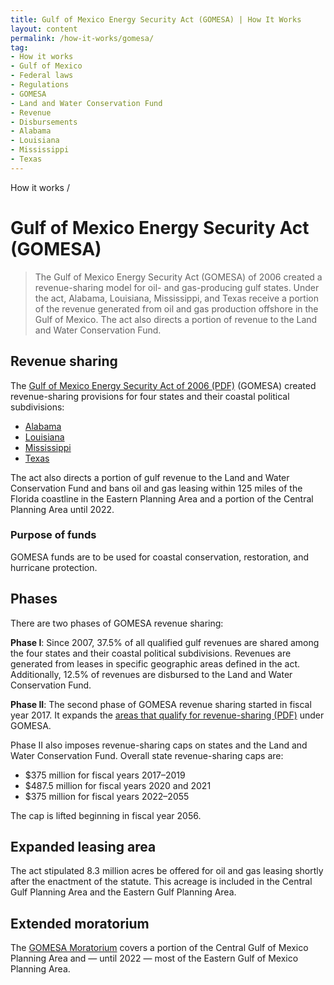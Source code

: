 ```yaml
---
title: Gulf of Mexico Energy Security Act (GOMESA) | How It Works
layout: content
permalink: /how-it-works/gomesa/
tag:
- How it works
- Gulf of Mexico
- Federal laws
- Regulations
- GOMESA
- Land and Water Conservation Fund
- Revenue
- Disbursements
- Alabama
- Louisiana
- Mississippi
- Texas
---
```


<custom-link to="/how-it-works/" className="breadcrumb link-charlie">How it works</custom-link> /
# Gulf of Mexico Energy Security Act (GOMESA)

> The Gulf of Mexico Energy Security Act (GOMESA) of 2006 created a revenue-sharing model for oil- and gas-producing gulf states. Under the act, Alabama, Louisiana, Mississippi, and Texas receive a portion of the revenue generated from oil and gas production offshore in the Gulf of Mexico. The act also directs a portion of revenue to the Land and Water Conservation Fund.

## Revenue sharing
The [Gulf of Mexico Energy Security Act of 2006 (PDF)](https://www.boem.gov/GOMESA/) (GOMESA) created revenue-sharing provisions for four states and their <glossary-term term.key="coastal political subdivision">coastal political subdivisions</glossary-term>:

* [Alabama](/explore/AL/#disbursements)
* [Louisiana](/explore/LA/#disbursements)
* [Mississippi](/explore/MS/#disbursements)
* [Texas](/explore/TX/#disbursements)

The act also directs a portion of gulf revenue to the <glossary-term>Land and Water Conservation Fund</glossary-term> and bans oil and gas leasing within 125 miles of the Florida coastline in the Eastern Planning Area and a portion of the Central Planning Area until 2022.

### Purpose of funds
GOMESA funds are to be used for coastal conservation, restoration, and hurricane protection.

## Phases
There are two phases of GOMESA revenue sharing:

**Phase I**: Since 2007, 37.5% of all qualified gulf revenues are shared among the four states and their coastal political subdivisions. Revenues are generated from leases in specific geographic areas defined in the act. Additionally, 12.5% of revenues are disbursed to the Land and Water Conservation Fund.

**Phase II**: The second phase of GOMESA revenue sharing started in fiscal year 2017. It expands the [areas that qualify for revenue-sharing (PDF)](/downloads/gomesa-map.pdf) under GOMESA.

Phase II also imposes revenue-sharing caps on states and the Land and Water Conservation Fund. Overall state revenue-sharing caps are:

- $375 million for fiscal years 2017–2019
- $487.5 million for fiscal years 2020 and 2021
- $375 million for fiscal years 2022–2055

The cap is lifted beginning in fiscal year 2056.

## Expanded leasing area
The act stipulated 8.3 million acres be offered for oil and gas leasing shortly after the enactment of the statute. This acreage is included in the Central Gulf Planning Area and the Eastern Gulf Planning Area.

## Extended moratorium
The [GOMESA Moratorium](https://www.boem.gov/Areas-Under-Moratoria/) covers a portion of the Central Gulf of Mexico Planning Area and — until 2022 — most of the Eastern Gulf of Mexico Planning Area.
